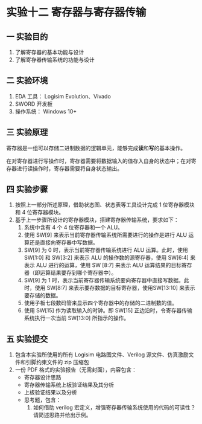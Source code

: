 # 实验十二  寄存器与寄存器传输

## 一  实验目的

1. 了解寄存器的基本功能与设计
2. 了解寄存器传输系统的功能与设计

## 二  实验环境

1. EDA 工具： Logisim Evolution、Vivado
2. SWORD 开发板
3. 操作系统： Windows 10+

## 三  实验原理

寄存器是一组可以存储二进制数据的逻辑单元，能够完成**读**和**写**的基本操作。

在对寄存器进行写操作时，寄存器需要将数据输入的值存入自身的状态中；在对寄存器进行读操作时，寄存器需要将自身状态输出。

## 四  实验步骤

1. 按照上一部分所述原理，借助状态图、状态表等工具设计完成 1 位寄存器模块和 4 位寄存器模块。
2. 基于上一步骤所设计的寄存器模块，搭建寄存器传输系统，要求如下：
      1. 系统中含有 4 个 4 位寄存器和一个 ALU。
      2. 使用 SW[9] 来表示当前寄存器传输系统所需要进行的操作是进行 ALU 运算还是直接向寄存器中写数据。
      3. SW[9] 为 0 时，表示当前寄存器传输系统进行 ALU 运算。此时，使用 SW[1:0] 和 SW[3:2] 来表示 ALU 的操作数的源寄存器，使用 SW[6:4] 来表示 ALU 进行的运算，使用 SW [8:7] 来表示 ALU 运算结果的目标寄存器（即运算结果要存到哪个寄存器中）。
      4. SW[9] 为 1 时，表示当前寄存器传输系统要向寄存器中直接写数据。此时，使用 SW[8:7] 来表示要存数据的目标寄存器，使用SW[13:10] 来表示要存储的数据。
      5. 使用子板七段数码管来显示四个寄存器中的存储的二进制数的值。
      6. 使用 SW[15] 作为读取输入的时钟。即 SW[15] 正边沿时，令寄存器传输系统执行一次当前 SW[13:0] 所指示的操作。

## 五 实验提交

1. 包含本实验所使用的所有 Logisim 电路图文件、Verilog 源文件、仿真激励文件和引脚约束文件的 zip 压缩包
2. 一份 PDF 格式的实验报告（无需封面），内容包含：
      - 寄存器设计思路
      - 寄存器传输系统上板验证结果及其分析
      - 上板验证结果以及分析
      - 思考题，包含：
          1. 如何借助 verilog 宏定义，增强寄存器传输系统使用的代码的可读性？请简述思路并给出示例。

